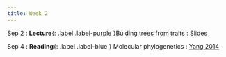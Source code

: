 ```yaml
---
title: Week 2
---
```


Sep 2
: **Lecture**{: .label .label-purple }Buiding trees from traits
  : [Slides](https://roszenil.github.io/BIO508-Evolution/slides/Lecture_2_post.pdf)
  
Sep 4
: **Reading**{: .label .label-blue } Molecular phylogenetics
    : [Yang 2014](https://roszenil.github.io/BIO508-Evolution/reads/Yang_Chap1and4_read.pdf)
